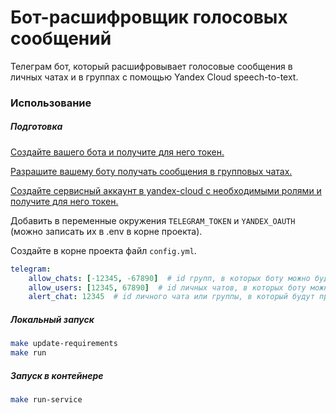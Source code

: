 # Бот-расшифровщик голосовых сообщений

Телеграм бот, который расшифровывает голосовые сообщения в личных чатах и в группах с помощью Yandex Cloud speech-to-text.


### Использование

##### Подготовка
[Создайте вашего бота и получите для него токен.](https://core.telegram.org/bots/features#creating-a-new-bot)

[Разрашите вашему боту получать сообщения в групповых чатах.](https://core.telegram.org/bots/features#privacy-mode)

[Создайте сервисный аккаунт в yandex-cloud с необходимыми ролями и получите для него токен.](https://cloud.yandex.ru/ru/docs/speechkit/stt/api/stt-language-labels-example#preparations)

Добавить в переменные окружения `TELEGRAM_TOKEN` и `YANDEX_OAUTH` (можно записать их в .env в корне проекта).

Создайте в корне проекта файл `config.yml`.

```yaml
telegram:
    allow_chats: [-12345, -67890]  # id групп, в которых боту можно будет расшифровывать сообщения
    allow_users: [12345, 67890]  # id личных чатов, в которых боту можно будет расшифровывать сообщения
    alert_chat: 12345  # id личного чата или группы, в который будут приходить сообщения об ошибках
```


##### Локальный запуск
```bash
make update-requirements
make run
```


##### Запуск в контейнере
```bash
make run-service
```
